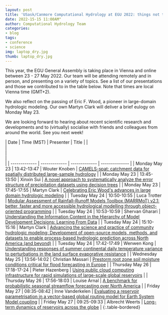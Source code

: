 ```yaml
---
layout: post
title: 'USask/Canmore Computational Hydrology at EGU 2022: things not to miss!'
date: 2022-15-15 11:00AM"
author: Computational Hydrology Team
categories:
- blog
tags:
- conference
- science
img: laptop_dry.jpg
thumb: laptop_dry.jpg
---
```

This year, the EGU General Assembly is taking place in Vienna and online between 23 - 27 May 2022. Our team will be attending remotely and in person, and presenting on a variety of topics. See a list of our presentations and those we contributed to in the table below. Note that times are local Vienna time (GMT+2).

We also reflect on the passing of Eric F. Wood, a pioneer in large-domain hydrologic modeling. Our own Martyn Clark will deliver a brief eulogy on Monday May 23.

We are looking forward to hearing about recent scientific research and developments and to (virtually) socialise with friends and colleagues from around the world. See you next week!

| Date           | Time (MST)     |  Presenter     |  Title         |
|<img width=500/>|<img width=500/>|<img width=500/>|<img width=500/>|
| -------------  | -------------  | -------------  | -------------- |
| Monday May 23  | 13:42-13:47 | Wouter Knoben | [CAMELS-spat: catchment data for spatially distributed large-sample hydrology](https://meetingorganizer.copernicus.org/EGU22/EGU22-6609.html) |
| Monday May 23 | 13:45-13:50 | Xinxin Sui | [A novel approach to systematically analyze the error structure of precipitation datasets using decision trees](https://meetingorganizer.copernicus.org/EGU22/EGU22-13345.html) |
| Monday May 23  | 17:45-17:55 | Martyn Clark | [Celebrating Eric Wood's advances in large domain hydrologic modeling](https://meetingorganizer.copernicus.org/EGU22/EGU22-5238.html) |
| Tuesday May 24 | 10:50-10:55 | Luca Trotter | [Modular Assessment of Rainfall–Runoff Models Toolbox (MARRMoT) v2.1: better, faster and more accessible hydrological modelling through object-oriented programming](https://meetingorganizer.copernicus.org/EGU22/EGU22-6849.html) |
| Tuesday May 24 | 10:53-10:59 | Shervan Gharari | [Understanding the Information Content in the Hierarchy of Model Development Decisions: Learning From Data](https://meetingorganizer.copernicus.org/EGU22/EGU22-6761.html) |
| Tuesday May 24 | 15:10-15:16 | Martyn Clark | [Advancing the science and practice of community hydrologic modeling: Development of open-source models, methods, and datasets to enable process-based hydrologic prediction across North America (and beyond)](https://meetingorganizer.copernicus.org/EGU22/EGU22-8451.html) |
| Tuesday May 24 | 17:42-17:49 | Wenwen Kong | [Understanding responses of summer continental daily temperature variance to perturbations in the land surface evaporative resistance](https://meetingorganizer.copernicus.org/EGU22/EGU22-10991.html) |
| Wednesday May 25 | 13:56-14:02 | Christian Massari | [Prestorm root zone soil moisture conditions critical for flood forecasting in Europe](https://meetingorganizer.copernicus.org/EGU22/EGU22-1830.html) |
| Thursday May 26 | 17:18-17-24 | Pieter Hazenberg | [Using public cloud computing infrastructure for rapid simulations of large-scale global reservoirs](https://meetingorganizer.copernicus.org/EGU22/EGU22-10394.html) |
| Thursday May 26 | 17:56-18:03 | Louise Arnal | [A benchmark for probabilistic seasonal streamflow forecasting over North America](https://meetingorganizer.copernicus.org/EGU22/EGU22-6280.html) |
| Friday May 27 | 08:35-08:42 | Inne Vanderkelen | [Evaluating a reservoir parametrisation in a vector-based global routing model for Earth System Model coupling](https://meetingorganizer.copernicus.org/EGU22/EGU22-834.html) | 
| Friday May 27 | 09:25-09:33 | Albrecht Weerts | [Long-term dynamics of reservoirs across the globe](https://meetingorganizer.copernicus.org/EGU22/EGU22-10411.html) |
{:.table-bordered}
